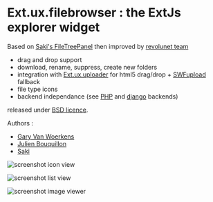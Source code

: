 Ext.ux.filebrowser : the ExtJs explorer widget
===

Based on [Saki's FileTreePanel][1] then improved by [revolunet team][11]

 * drag and drop support
 * download, rename, suppress, create new folders
 * integration with [Ext.ux.uploader][2] for html5 drag/drop + [SWFupload][3] fallback
 * file type icons
 * backend independance (see [PHP][13] and [django][14] backends)

 
released under [BSD licence][4].

Authors :

  - [Gary Van Woerkens][5]
  - [Julien Bouquillon][6]
  - [Saki][7]

![screenshot icon view][8]

![screenshot list view][9]

![screenshot image viewer][10]

  [1]: http://filetree.extjs.eu/
  [2]: http://github.com/revolunet/Ext.ux.upload
  [3]: http://swfupload.org
  [4]: http://fr.wikipedia.org/wiki/Licence_BSD
  [5]: mailto:gary@revolunet.com
  [6]: mailto:julien@revolunet.com
  [7]: http://filetree.extjs.eu/
  [8]: https://github.com/revolunet/Ext.ux.filebrowser/raw/master/example/img/shot1_400.jpg
  [9]: https://github.com/revolunet/Ext.ux.filebrowser/raw/master/example/img/shot2_400.jpg
  [10]: https://github.com/revolunet/Ext.ux.filebrowser/raw/master/example/img/shot3_400.jpg
  [11]: http://www.revolunet.com
  [12]: http://filebrowser.demo.revolunet.com
  [13]: https://github.com/revolunet/filebrowser-php-backend
  [14]: https://github.com/revolunet/django-extjs-filebrowser
